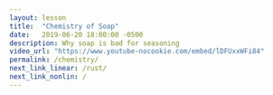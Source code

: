 ```yaml
---
layout: lesson
title:  "Chemistry of Soap"
date:   2019-06-20 18:00:00 -0500
description: Why soap is bad for seasoning
video_url: "https://www.youtube-nocookie.com/embed/lDFUxxWFi84"
permalink: /chemistry/
next_link_linear: /rust/
next_link_nonlin: /
---
```

